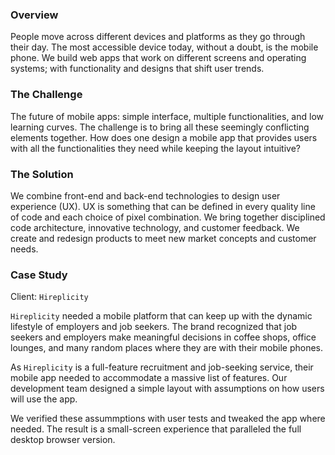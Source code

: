 ### Overview

People move across different devices and platforms as they go through their day. The most accessible device today, without a doubt, is the mobile phone. We build web apps that work on different screens and operating systems; with functionality and designs that shift user trends.


### The Challenge

The future of mobile apps: simple interface, multiple functionalities, and low learning curves. The challenge is to bring all these seemingly conflicting elements together. How does one design a mobile app that provides users with all the functionalities they need while keeping the layout intuitive?


### The Solution

We combine front-end and back-end technologies to design user experience (UX). UX is something that can be defined in every quality line of code and each choice of pixel combination. We bring together disciplined code architecture, innovative technology, and customer feedback. We create and redesign products to meet new market concepts and customer needs.

### Case Study

Client: `Hireplicity`

`Hireplicity` needed a mobile platform that can keep up with the dynamic lifestyle of employers and job seekers. The brand recognized that job seekers and employers make meaningful decisions in coffee shops, office lounges, and many random places where they are with their mobile phones.

As `Hireplicity` is a full-feature recruitment and job-seeking service, their mobile app needed to accommodate a massive list of features. Our development team designed a simple layout with assumptions on how users will use the app.

We verified these assummptions with user tests and tweaked the app where needed. The result is a small-screen experience that paralleled the full desktop browser version. 
